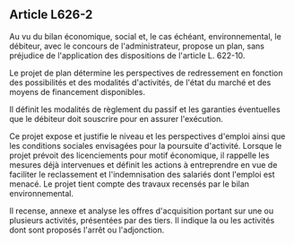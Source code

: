 Article L626-2
----
Au vu du bilan économique, social et, le cas échéant, environnemental, le
débiteur, avec le concours de l'administrateur, propose un plan, sans préjudice
de l'application des dispositions de l'article L. 622-10.

Le projet de plan détermine les perspectives de redressement en fonction des
possibilités et des modalités d'activités, de l'état du marché et des moyens de
financement disponibles.

Il définit les modalités de règlement du passif et les garanties éventuelles que
le débiteur doit souscrire pour en assurer l'exécution.

Ce projet expose et justifie le niveau et les perspectives d'emploi ainsi que
les conditions sociales envisagées pour la poursuite d'activité. Lorsque le
projet prévoit des licenciements pour motif économique, il rappelle les mesures
déjà intervenues et définit les actions à entreprendre en vue de faciliter le
reclassement et l'indemnisation des salariés dont l'emploi est menacé. Le projet
tient compte des travaux recensés par le bilan environnemental.

Il recense, annexe et analyse les offres d'acquisition portant sur une ou
plusieurs activités, présentées par des tiers. Il indique la ou les activités
dont sont proposés l'arrêt ou l'adjonction.

